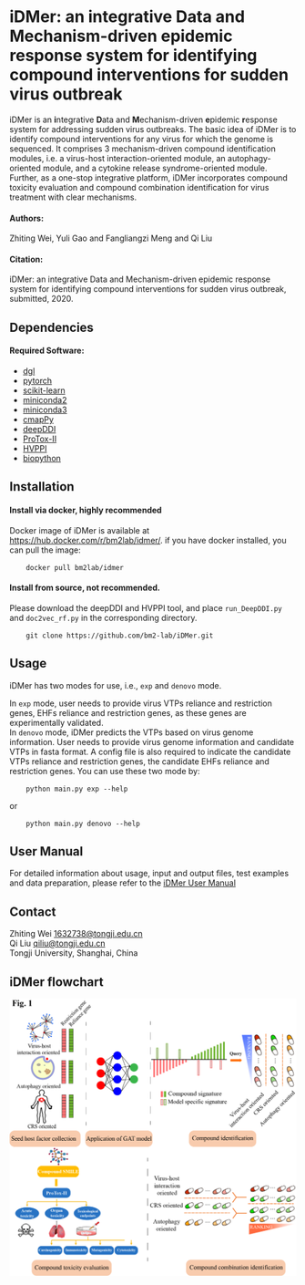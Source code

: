 # iDMer: an integrative Data and Mechanism-driven epidemic response system for identifying compound interventions for sudden virus outbreak

iDMer is an **i**ntegrative **D**ata and **M**echanism-driven **e**pidemic **r**esponse system for addressing sudden virus outbreaks. The basic idea of iDMer is to identify compound interventions for any virus for which the genome is sequenced. It comprises 3 mechanism-driven compound identification modules, i.e. a virus-host interaction-oriented module, an autophagy-oriented module, and a cytokine release syndrome-oriented module. Further, as a one-stop integrative platform, iDMer incorporates compound toxicity evaluation and compound combination identification for virus treatment with clear mechanisms.

#### Authors:
Zhiting Wei, Yuli Gao and Fangliangzi Meng and Qi Liu

#### Citation:
iDMer: an integrative Data and Mechanism-driven epidemic response system for identifying compound interventions for sudden virus outbreak, submitted, 2020.

## Dependencies

#### Required Software:
* [dgl](https://www.dgl.ai/)
* [pytorch](https://pytorch.org/)
* [scikit-learn](https://scikit-learn.org/stable/index.html)
* [miniconda2](https://docs.conda.io/en/latest/miniconda.html)
* [miniconda3](https://docs.conda.io/en/latest/miniconda.html)
* [cmapPy](https://clue.io/cmapPy/index.html)
* [deepDDI](https://bitbucket.org/kaistsystemsbiology/deepddi/src/master/)
* [ProTox-II](http://tox.charite.de/protox_II)
* [HVPPI](http://zzdlab.com/hvppi/)
* [biopython](https://biopython.org/)

## Installation
#### Install via docker, highly recommended
Docker image of iDMer is available at https://hub.docker.com/r/bm2lab/idmer/.
if you have docker installed, you can pull the image:

        docker pull bm2lab/idmer

#### Install from source, not recommended. 
Please download the deepDDI and HVPPI tool, and place `run_DeepDDI.py` and `doc2vec_rf.py` in the corresponding directory.

        git clone https://github.com/bm2-lab/iDMer.git

## Usage
iDMer has two modes for use, i.e., `exp` and `denovo` mode.

In `exp` mode, user needs to provide virus VTPs reliance and restriction genes, EHFs reliance and restriction genes, as these genes are experimentally validated.   
In `denovo` mode, iDMer predicts the VTPs based on virus genome information. User needs to provide virus genome information and candidate VTPs in fasta format. A config file is also required to indicate the candidate VTPs reliance and restriction genes, the candidate EHFs reliance and restriction genes.
You can use these two mode by:

        python main.py exp --help

or

        python main.py denovo --help

## User Manual
For detailed information about usage, input and output files, test examples and data preparation, please refer to the [iDMer User Manual](/doc/iDMer_User_Manual.md)

## Contact
Zhiting Wei 1632738@tongji.edu.cn  
Qi Liu qiliu@tongji.edu.cn  
Tongji University, Shanghai, China

## iDMer flowchart
![](workflow.png)
